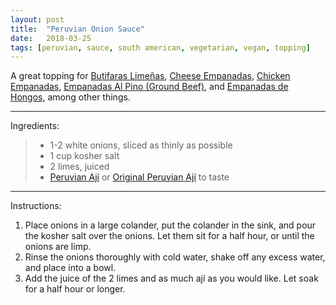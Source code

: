 ```yaml
---
layout: post
title:  "Peruvian Onion Sauce"
date:   2018-03-25
tags: [peruvian, sauce, south american, vegetarian, vegan, topping]
---
```


A great topping for [Butifaras Limeñas](/recipes/butifaras-limenas/), [Cheese Empanadas](/recipes/cheese-empanadas/), [Chicken Empanadas](/recipes/chicken-empanadas/), [Empanadas Al Pino (Ground Beef)](/recipes/empanadas-al-pino/), and [Empanadas de Hongos](/recipes/empanadas-de-hongos/),  among other things.

---

Ingredients:

> * 1-2 white onions, sliced as thinly as possible
> * 1 cup kosher salt
> * 2 limes, juiced
> * [Peruvian Ají](/recipes/peruvian-aji/) or [Original Peruvian Ají](/recipes/original-peruvian-aji/) to taste

---

Instructions:

1. Place onions in a large colander, put the colander in the sink, and pour the kosher salt over the onions. Let them sit for a half hour, or until the onions are limp.
1. Rinse the onions thoroughly with cold water, shake off any excess water, and place into a bowl.
1. Add the juice of the 2 limes and as much ají as you would like. Let soak for a half hour or longer.
